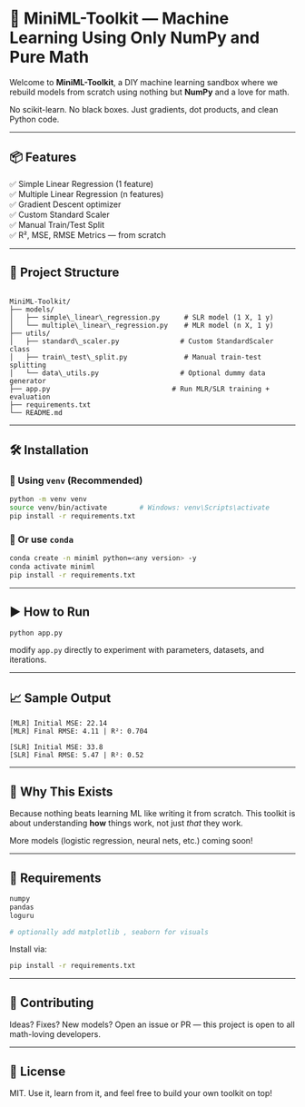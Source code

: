 # 🚀 MiniML-Toolkit — Machine Learning Using Only NumPy and Pure Math

Welcome to **MiniML-Toolkit**, a DIY machine learning sandbox where we rebuild models from scratch using nothing but **NumPy** and a love for math.

No scikit-learn. No black boxes. Just gradients, dot products, and clean Python code.

---

## 📦 Features

✅ Simple Linear Regression (1 feature)  
✅ Multiple Linear Regression (n features)  
✅ Gradient Descent optimizer  
✅ Custom Standard Scaler  
✅ Manual Train/Test Split  
✅ R², MSE, RMSE Metrics — from scratch  

---

## 🧠 Project Structure

```

MiniML-Toolkit/
├── models/
│   ├── simple\_linear\_regression.py      # SLR model (1 X, 1 y)
│   └── multiple\_linear\_regression.py    # MLR model (n X, 1 y)
├── utils/
│   ├── standard\_scaler.py               # Custom StandardScaler class
│   ├── train\_test\_split.py              # Manual train-test splitting
│   └── data\_utils.py                    # Optional dummy data generator
├── app.py                              # Run MLR/SLR training + evaluation
├── requirements.txt
└── README.md

````

---

## 🛠️ Installation

### 📌 Using `venv` (Recommended)
```bash
python -m venv venv
source venv/bin/activate        # Windows: venv\Scripts\activate
pip install -r requirements.txt
````

### 📌 Or use `conda`

```bash
conda create -n miniml python=<any version> -y
conda activate miniml
pip install -r requirements.txt
```

---

## ▶️ How to Run

```bash
python app.py
```

modify `app.py` directly to experiment with parameters, datasets, and iterations.

---

## 📈 Sample Output

```text
[MLR] Initial MSE: 22.14
[MLR] Final RMSE: 4.11 | R²: 0.704

[SLR] Initial MSE: 33.8
[SLR] Final RMSE: 5.47 | R²: 0.52
```

---

## 💬 Why This Exists

Because nothing beats learning ML like writing it from scratch.
This toolkit is about understanding **how** things work, not just *that* they work.

More models (logistic regression, neural nets, etc.) coming soon!

---

## 🧪 Requirements

```bash
numpy
pandas
loguru

# optionally add matplotlib , seaborn for visuals
```

Install via:

```bash
pip install -r requirements.txt
```

---

## 🤝 Contributing

Ideas? Fixes? New models?
Open an issue or PR — this project is open to all math-loving developers.

---

## 📜 License

MIT. Use it, learn from it, and feel free to build your own toolkit on top!
